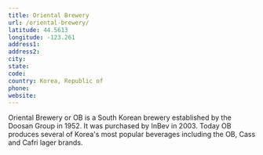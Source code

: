 ```yaml
---
title: Oriental Brewery
url: /oriental-brewery/
latitude: 44.5613
longitude: -123.261
address1: 
address2: 
city: 
state: 
code: 
country: Korea, Republic of
phone: 
website: 
---
```

Oriental Brewery or OB is a South Korean brewery established by the Doosan Group in 1952. It was purchased by InBev in 2003. Today OB produces several of Korea's most popular beverages including the OB, Cass and Cafri lager brands.

